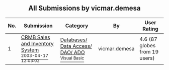﻿<div align="center">

## All Submissions by vicmar\.demesa

</div>

No.  | Submission | Category | By   | User Rating
---- | ---------- | -------- | ---- | -----------
1 | [CRMB Sales and Inventory System<br /><sup>2003-04-17 12:03:02</sup>](https://github.com/Planet-Source-Code/vicmar-demesa-crmb-sales-and-inventory-system__1-51629) | [Databases/ Data Access/ DAO/ ADO<br /><sup>Visual Basic</sup>](../ByCategory/databases-data-access-dao-ado__1-6.md) | vicmar\.demesa | 4.6 (87 globes from 19 users)
